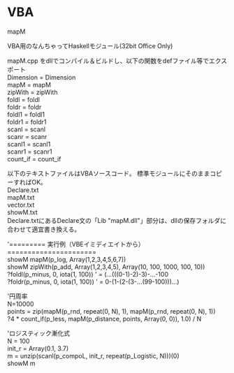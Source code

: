 # VBA
mapM

VBA用のなんちゃってHaskellモジュール(32bit Office Only)

mapM.cpp をdllでコンパイル＆ビルドし、以下の関数をdefファイル等でエクスポート  
	Dimension = Dimension  
	mapM = mapM  
	zipWith = zipWith  
	foldl = foldl  
	foldr = foldr  
	foldl1 = foldl1  
	foldr1 = foldr1  
	scanl = scanl  
	scanr = scanr  
	scanl1 = scanl1  
	scanr1 = scanr1  
	count_if = count_if  

以下のテキストファイルはVBAソースコード。
標準モジュールにそのままコピーすればOK。  
  Declare.txt  
  mapM.txt  
  vector.txt  
  showM.txt  
Declare.txtにあるDeclare文の「Lib "mapM.dll"」部分は、dllの保存フォルダに合わせて適宜書き換える。

'========= 実行例（VBEイミディエイトから）======================  
showM mapM(p_log, Array(1,2,3,4,5,6,7))  
showM zipWith(p_add, Array(1,2,3,4,5), Array(10, 100, 1000, 100, 10))  
?foldl(p_minus, 0, iota(1, 100))     ' = (...(((0-1)-2)-3)-...-100  
?foldr(p_minus, 0, iota(1, 100))     ' = 0-(1-(2-(3-...(99-100)))...)  

'円周率  
N=10000  
points = zip(mapM(p_rnd, repeat(0, N), 1), mapM(p_rnd, repeat(0, N), 1))  
?4 * count_if(p_less, mapM(p_distance, points, Array(0, 0)), 1.0) / N  

'ロジスティック漸化式  
N = 100  
init_r = Array(0.1, 3.7)  
m = unzip(scanl(p_compoL, init_r, repeat(p_Logistic, N)))(0)  
showM m  
